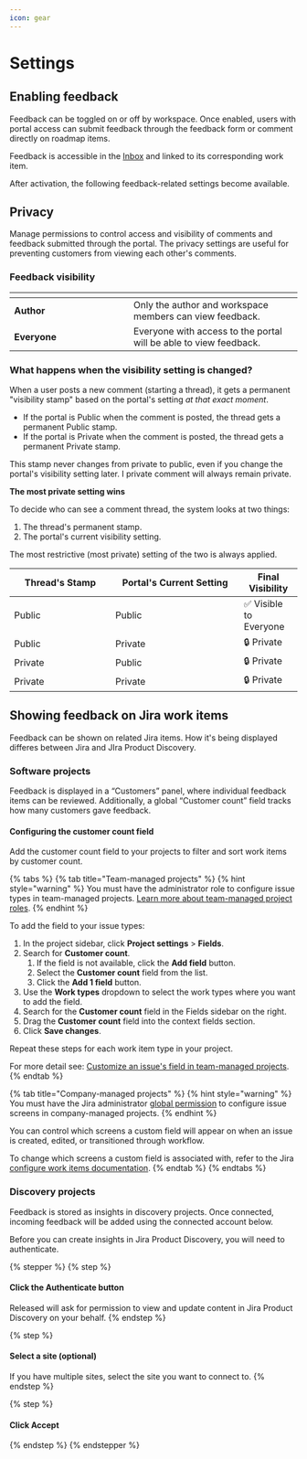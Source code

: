 ```yaml
---
icon: gear
---
```


# Settings

## Enabling feedback

Feedback can be toggled on or off by workspace. Once enabled, users with portal access can submit feedback through the feedback form or comment directly on roadmap items.

Feedback is accessible in the [Inbox](inbox.md) and linked to its corresponding work item.&#x20;

After activation, the following feedback-related settings become available.

## Privacy

Manage permissions to control access and visibility of comments and feedback submitted through the portal. The privacy settings are useful for preventing customers from viewing each other's comments.

### Feedback visibility

<table data-header-hidden><thead><tr><th width="192.984375"></th><th></th></tr></thead><tbody><tr><td><strong>Author</strong></td><td>Only the author and workspace members can view feedback.</td></tr><tr><td><strong>Everyone</strong></td><td>Everyone with access to the portal will be able to view feedback.</td></tr></tbody></table>

### What happens when the visibility setting is changed?

When a user posts a new comment (starting a thread), it gets a permanent "visibility stamp" based on the portal's setting _at that exact moment_.

* If the portal is Public when the comment is posted, the thread gets a permanent Public stamp.
* If the portal is Private when the comment is posted, the thread gets a permanent Private stamp.

This stamp never changes from private to public, even if you change the portal's visibility setting later. I private comment will always remain private.&#x20;

**The most private setting wins**

To decide who can see a comment thread, the system looks at two things:

1. The thread's permanent stamp.
2. The portal's current visibility setting.

The most restrictive (most private) setting of the two is always applied.

<table><thead><tr><th width="161.265625">Thread's Stamp</th><th width="209.00390625">Portal's Current Setting</th><th>Final Visibility</th></tr></thead><tbody><tr><td>Public</td><td>Public</td><td>✅ Visible to Everyone</td></tr><tr><td>Public</td><td>Private</td><td>🔒 Private </td></tr><tr><td>Private</td><td>Public</td><td>🔒 Private </td></tr><tr><td>Private</td><td>Private</td><td>🔒 Private </td></tr></tbody></table>

## Showing feedback on Jira work items

Feedback can be shown on related Jira items. How it's being displayed differes between Jira and JIra Product Discovery.&#x20;

### Software projects

Feedback is displayed in a “Customers” panel, where individual feedback items can be reviewed. Additionally, a global “Customer count” field tracks how many customers gave feedback.&#x20;

#### Configuring the customer count field&#x20;

Add the customer count field to your projects to filter and sort work items by customer count.

{% tabs %}
{% tab title="Team-managed projects" %}
{% hint style="warning" %}
You must have the administrator role to configure issue types in team-managed projects. [Learn more about team-managed project roles](https://confluence.atlassian.com/jirasoftwarecloud/manage-how-people-access-your-next-gen-project-982321983.html).
{% endhint %}

To add the field to your issue types:

1. In the project sidebar, click **Project settings** > **Fields**.
2. Search for **Customer count**.&#x20;
   1. If the field is not available, click the **Add field** button.
   2. Select the **Customer count** field from the list.
   3. Click the **Add 1 field** button.
3. Use the **Work types** dropdown to select the work types where you want to add the field.
4. Search for the **Customer count** field in the Fields sidebar on the right.
5. Drag the **Customer count** field into the context fields section.&#x20;
6. Click **Save changes**.

Repeat these steps for each work item type in your project.&#x20;

For more detail see: [Customize an issue's field in team-managed projects](https://support.atlassian.com/jira-software-cloud/docs/customize-an-issues-fields-in-team-managed-projects/).&#x20;
{% endtab %}

{% tab title="Company-managed projects" %}
{% hint style="warning" %}
You must have the Jira administrator [global permission](https://confluence.atlassian.com/adminjiracloud/managing-global-permissions-776636359.html) to configure issue screens in company-managed projects.
{% endhint %}

You can control which screens a custom field will appear on when an issue is created, edited, or transitioned through workflow.&#x20;

To change which screens a custom field is associated with, refer to the Jira [configure work items documentation](https://support.atlassian.com/jira-cloud-administration/docs/configure-issues-to-track-individual-pieces-of-work/).&#x20;
{% endtab %}
{% endtabs %}

### Discovery projects

Feedback is stored as insights in discovery projects. Once connected, incoming feedback will be added using the connected account below.

Before you can create insights in Jira Product Discovery, you will need to authenticate.&#x20;

{% stepper %}
{% step %}
#### Click the **Authenticate** button

Released will ask for permission to view and update content in Jira Product Discovery on your behalf.&#x20;
{% endstep %}

{% step %}
#### Select a site (optional)

If you have multiple sites, select the site you want to connect to.&#x20;
{% endstep %}

{% step %}
#### Click **Accept**
{% endstep %}
{% endstepper %}

